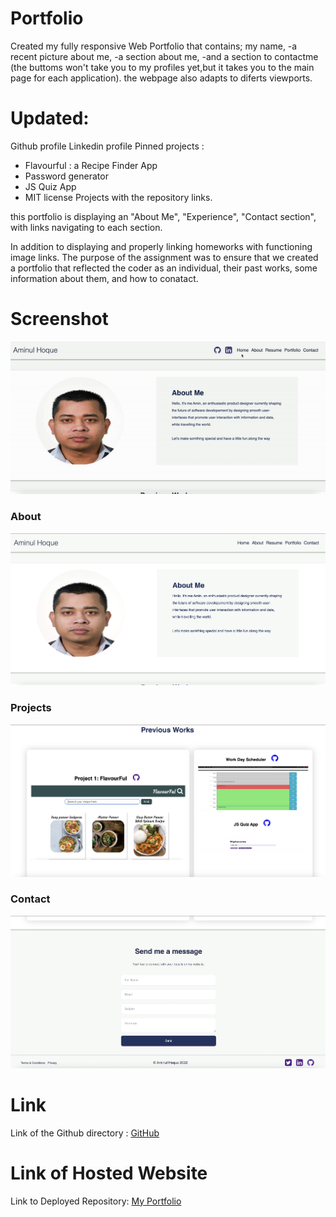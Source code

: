 # Portfolio
Created my fully responsive Web Portfolio that contains; my name, -a recent picture about me, -a section about me, -and a section to contactme (the buttoms won't take you to my profiles yet,but it takes you to the main page for each application). the webpage also adapts to diferts viewports.

# Updated:
Github profile
Linkedin profile
Pinned projects : 
- Flavourful : a Recipe Finder App
- Password generator
- JS Quiz App
- MIT license
Projects with the repository links.


this portfolio is displaying an "About Me", "Experience", "Contact section", with links navigating to each section. 

In addition to displaying and properly linking homeworks with functioning image links. The purpose of the assignment was to ensure that we created a portfolio that reflected the coder as an individual, their past works, some information about them, and how to conatact.



# Screenshot

![Watch the video](./assests/images/videoWalkthrogh.gif)

### About

![ScreenShot](./assests/images/About.png)

### Projects

![ScreenShot](./assests/images/MyProjects.png)

### Contact

![ScreenShot](./assests/images/Contact.png)

# Link
Link of the Github directory :  [GitHub](https://github.com/ausamindec/week-8_updated-portfolio.git)

# Link of Hosted Website
Link to Deployed Repository: [My Portfolio](https://ausamindec.github.io/week-8_updated-portfolio/)
